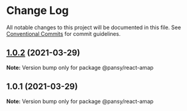 # Change Log

All notable changes to this project will be documented in this file.
See [Conventional Commits](https://conventionalcommits.org) for commit guidelines.

## [1.0.2](https://github.com/pansyjs/react-amap/compare/@pansy/react-amap@1.0.1...@pansy/react-amap@1.0.2) (2021-03-29)

**Note:** Version bump only for package @pansy/react-amap





## 1.0.1 (2021-03-29)

**Note:** Version bump only for package @pansy/react-amap

